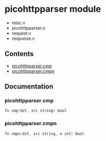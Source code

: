 # picohttpparser module
- misc.v
- picohttpparser.v
- request.v
- response.v
## Contents
- [picohttpparser.cmp](#picohttpparsercmp)
- [picohttpparser.cmpn](#picohttpparsercmpn)

## Documentation
### picohttpparser.cmp
```v
fn cmp(dst, src string) bool
```
### picohttpparser.cmpn
```v
fn cmpn(dst, src string, n int) bool
```